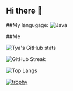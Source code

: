 ## Hi there 👋

##My langugage: 
![Java](https://img.shields.io/badge/Java-ED8B00?style=for-the-badge&logo=openjdk&logoColor=white)

##Me

![Tya's GitHub stats](https://github-readme-stats.vercel.app/api?username=Tya-Desmet&show_icons=true&theme=radical)

![GitHub Streak](https://streak-stats.demolab.com/?user=Tya-Desmet&theme=radical)

![Top Langs](https://github-readme-stats.vercel.app/api/top-langs/?username=Tya-Desmet&layout=compact&theme=radical)

[![trophy](https://github-profile-trophy.vercel.app/?username=Tya-Desmet&theme=radical&no-frame=true)](https://github.com/ryo-ma/github-profile-trophy)
